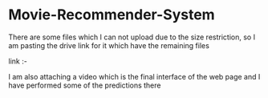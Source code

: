 # Movie-Recommender-System
There are some files which I can not upload due to the size restriction, so I am pasting the drive link for it which have the remaining files

link :- 

I am also attaching a video which is the final interface of the web page and I have performed some of the predictions there


